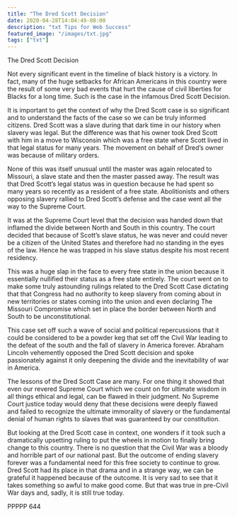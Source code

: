```yaml
---
title: "The Dred Scott Decision"
date: 2020-04-28T14:04:49-08:00
description: "txt Tips for Web Success"
featured_image: "/images/txt.jpg"
tags: ["txt"]
---
```


The Dred Scott Decision

Not every significant event in the timeline of black history is a victory.  In fact, many of the huge setbacks for African Americans in this country were the result of some very bad events that hurt the cause of civil liberties for Blacks for a long time.  Such is the case in the infamous Dred Scott Decision.

It is important to get the context of why the Dred Scott case is so significant and to understand the facts of the case so we can be truly informed citizens.  Dred Scott was a slave during that dark time in our history when slavery was legal.  But the difference was that his owner took Dred Scott with him in a move to Wisconsin which was a free state where Scott lived in that legal status for many years.  The movement on behalf of Dred’s owner was because of military orders.  

None of this was itself unusual until the master was again relocated to Missouri, a slave state and then the master passed away.  The result was that Dred Scott’s legal status was in question because he had spent so many years so recently as a resident of a free state.  Abolitionists and others opposing slavery rallied to Dred Scott’s defense and the case went all the way to the Supreme Court.

It was at the Supreme Court level that the decision was handed down that inflamed the divide between North and South in this country.  The court decided that because of Scott’s slave status, he was never and could never be a citizen of the United States and therefore had no standing in the eyes of the law.  Hence he was trapped in his slave status despite his most recent residency.  

This was a huge slap in the face to every free state in the union because it essentially nullified their status as a free state entirely.  The court went on to make some truly astounding rulings related to the Dred Scott Case dictating that that Congress had no authority to keep slavery from coming about in new territories or states coming into the union and even declaring The Missouri Compromise which set in place the border between North and South to be unconstitutional.

This case set off such a wave of social and political repercussions that it could be considered to be a powder keg that set off the Civil War leading to the defeat of the south and the fall of slavery in America forever.  Abraham Lincoln vehemently opposed the Dred Scott decision and spoke passionately against it only deepening the divide and the inevitability of war in America.

The lessons of the Dred Scott Case are many.  For one thing it showed that even our revered Supreme Court which we count on for ultimate wisdom in all things ethical and legal, can be flawed in their judgment.  No Supreme Court justice today would deny that these decisions were deeply flawed and failed to recognize the ultimate immorality of slavery or the fundamental denial of human rights to slaves that was guaranteed by our constitution.

But looking at the Dred Scott case in context, one wonders if it took such a dramatically upsetting ruling to put the wheels in motion to finally bring change to this country.  There is no question that the Civil War was a bloody and horrible part of our national past.  But the outcome of ending slavery forever was a fundamental need for this free society to continue to grow.  Dred Scott had its place in that drama and in a strange way, we can be grateful it happened because of the outcome.  It is very sad to see that it takes something so awful to make good come.  But that was true in pre-Civil War days and, sadly, it is still true today.

PPPPP 644

